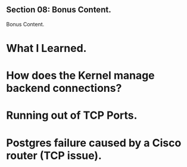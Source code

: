 ## Section 08: Bonus Content.

Bonus Content.

# What I Learned.

# How does the Kernel manage backend connections?

# Running out of TCP Ports.

# Postgres failure caused by a Cisco router (TCP issue).